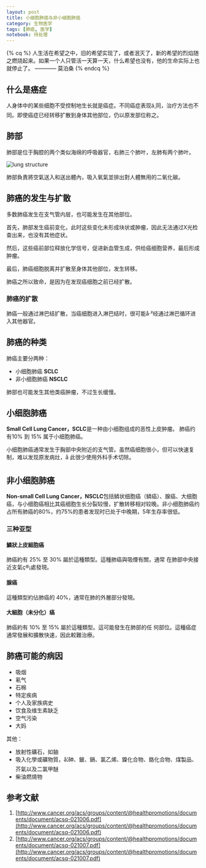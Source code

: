 ```yaml
---
layout: post
title: 小细胞肺癌与非小细胞肺癌
category: 生物医学
tags: [肺癌, 医学]
notebook: 待处理
---
```


{% cq %}
人生活在希望之中，旧的希望实现了，或者泯灭了，新的希望的烈焰随之燃烧起来。如果一个人只管活一天算一天，什么希望也没有，他的生命实际上也就停止了。
———— 莫泊桑
{% endcq %}

<!-- more -->

## 什么是癌症

人身体中的某些细胞不受控制地生长就是癌症。不同癌症表现ä¸同，治疗方法也不同。即使癌症已经转移扩散到身体其他部位，仍以原发部位称之。


## 肺部

肺部是位于胸腔的两个类似海绵的呼吸器官，右肺三个肺叶，左肺有两个肺叶。

![lung structure](http://ocs218n9i.bkt.clouddn.com/20160927135914.png)

肺部負責將空氣送入和送出體內，吸入氧氣並排出對人體無用的二氧化碳。

## 肺癌的发生与扩散

多数肺癌发生在支气管内层，也可能发生在其他部位。

首先，肺部发生癌前变化，此时这些变化未形成块状或肿瘤，因此无法通过X光检查出来，也没有其他症状。

然后，这些癌前部位释放化学信号，促进新血管生成，供给癌细胞营养，最后形成肿瘤。

最后，肺癌细胞脱离并扩散至身体其他部位，发生转移。

肺癌之所以致命，是因为在发现癌细胞之前已经扩散。

### 肺癌的扩散

肺癌一般通过淋巴结扩散，当癌细胞进入淋巴结时，很可能å·²经通过淋巴循环进入其他器官。

## 肺癌的种类

肺癌主要分两种：

 - 小细胞肺癌 **SCLC**
 - 非小细胞肺癌 **NSCLC**

肺部也可能发生其他类癌肿瘤，不过生长缓慢。

## 小细胞肺癌

**Small Cell Lung Cancer，SCLC**是一种由小细胞组成的恶性上皮肿瘤。
肺癌约有10% 到 15% 属于小细胞肺癌。

小细胞肺癌通常发生于胸部中央附近的支气管。虽然癌细胞很小，但可以快速复制，难以发现原发病灶，å 此很少使用外科手术切除。

## 非小细胞肺癌

**Non-small Cell Lung Cancer，NSCLC**包括鳞状细胞癌（鳞癌）、腺癌、大细胞癌，与小细胞癌相比其癌细胞生长分裂较慢，扩散转移相对较晚。非小细胞肺癌约占所有肺癌的80%，约75%的患者发现时已处于中晚期，5年生存率很低。

### 三种亚型

#### 鱗狀上皮細胞癌

肺癌約有 25% 至 30% 屬於這種類型。這種肺癌與吸煙有關，通常
在肺部中央接近支氣ç®¡處發現。

#### 腺癌

這種類型約佔肺癌的 40%，通常在肺的外層部分發現。

#### 大細胞（未分化）癌

肺癌約有 10% 至 15% 屬於這種類型。這可能發生在肺部的任
何部位。這種癌症通常發展和擴散快速，因此較難治療。

## 肺癌可能的病因

 - 吸烟
 - 氡气
 - 石棉
 - 特定疾病
 - 个人及家族病史
 - 饮食及维生素缺乏
 - 空气污染
 - 大妈

其他：

 - 放射性礦石，如鈾
 - 吸入化學或礦物質，å¦砷、鈹、鎘、氯乙烯、鎳化合物、鉻化合物、煤製品、芥氣以及二氯甲醚
 - 柴油燃燒物

## 参考文献

 1. [http://www.cancer.org/acs/groups/content/@healthpromotions/documents/document/acsq-021006.pdf](http://www.cancer.org/acs/groups/content/@healthpromotions/documents/document/acsq-021006.pdf)
 2. [http://www.cancer.org/acs/groups/content/@healthpromotions/documents/document/acsq-021007.pdf](http://www.cancer.org/acs/groups/content/@healthpromotions/documents/document/acsq-021007.pdf)
